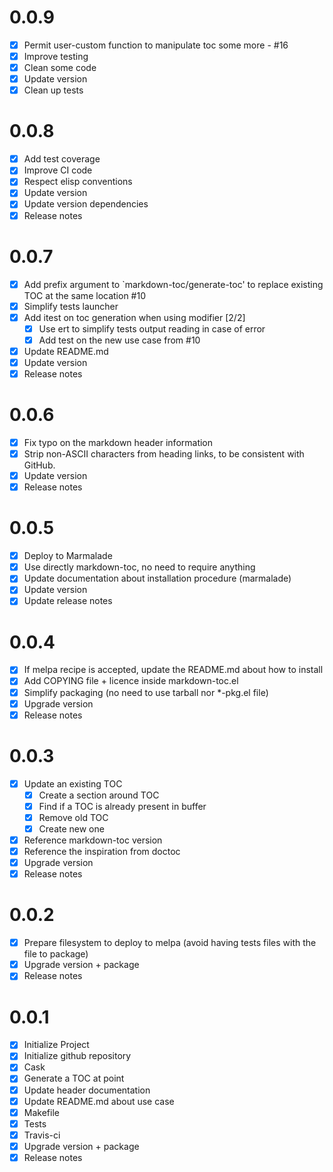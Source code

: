# 0.0.9

- [X] Permit user-custom function to manipulate toc some more - #16
- [X] Improve testing
- [X] Clean some code
- [X] Update version
- [X] Clean up tests

# 0.0.8

- [X] Add test coverage
- [X] Improve CI code
- [X] Respect elisp conventions
- [X] Update version
- [X] Update version dependencies
- [X] Release notes

# 0.0.7

- [X] Add prefix argument to `markdown-toc/generate-toc' to replace existing TOC at the same location #10
- [X] Simplify tests launcher
- [X] Add itest on toc generation when using modifier  [2/2]
  - [X] Use ert to simplify tests output reading in case of error
  - [X] Add test on the new use case from #10
- [X] Update README.md
- [X] Update version
- [X] Release notes

# 0.0.6

- [X] Fix typo on the markdown header information
- [X] Strip non-ASCII characters from heading links, to be consistent with GitHub.
- [X] Update version
- [X] Release notes

# 0.0.5

- [X] Deploy to Marmalade
- [X] Use directly markdown-toc, no need to require anything
- [X] Update documentation about installation procedure (marmalade)
- [X] Update version
- [X] Update release notes

# 0.0.4

- [X] If melpa recipe is accepted, update the README.md about how to install
- [X] Add COPYING file + licence inside markdown-toc.el
- [X] Simplify packaging (no need to use tarball nor *-pkg.el file)
- [X] Upgrade version
- [X] Release notes

# 0.0.3

- [X] Update an existing TOC
  - [X] Create a section around TOC
  - [X] Find if a TOC is already present in buffer
  - [X] Remove old TOC
  - [X] Create new one
- [X] Reference markdown-toc version
- [X] Reference the inspiration from doctoc
- [X] Upgrade version
- [X] Release notes

# 0.0.2

- [X] Prepare filesystem to deploy to melpa (avoid having tests files with the file to package)
- [X] Upgrade version + package
- [X] Release notes

# 0.0.1

- [X] Initialize Project
- [X] Initialize github repository
- [X] Cask
- [X] Generate a TOC at point
- [X] Update header documentation
- [X] Update README.md about use case
- [X] Makefile
- [X] Tests
- [X] Travis-ci
- [X] Upgrade version + package
- [X] Release notes
